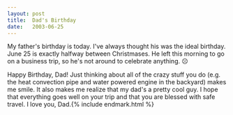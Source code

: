 ```yaml
---
layout:	post
title:	Dad's Birthday
date:	2003-06-25
---
```


My father's birthday is today. I've always thought his was the ideal birthday. June 25 is exactly halfway between Christmases. He left this morning to go on a business trip, so he's not around to celebrate anything. ☹️

Happy Birthday, Dad! Just thinking about all of the crazy stuff you do (e.g. the heat convection pipe and water powered engine in the backyard) makes me smile. It also makes me realize that my dad's a pretty cool guy. I hope that everything goes well on your trip and that you are blessed with safe travel. I love you, Dad.{% include endmark.html %}